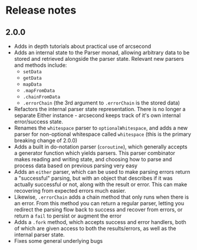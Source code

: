 # Release notes

## 2.0.0

- Adds in depth tutorials about practical use of arcsecond
- Adds an internal state to the Parser monad, allowing arbitrary data to be stored and retrieved alongside the parser state. Relevant new parsers and methods include:
  - `setData`
  - `getData`
  - `mapData`
  - `.mapFromData`
  - `.chainFromData`
  - `.errorChain` (the 3rd argument to `.errorChain` is the stored data)
- Refactors the internal parser state representation. There is no longer a separate Either instance - arcsecond keeps track of it's own internal error/success state.
- Renames the `whitespace` parser to `optionalWhitespace`, and adds a new parser for non-optional whitespace called `whitespace` (this is the primary breaking change of 2.0.0)
- Adds a built in do-notation parser (`coroutine`), which generally accepts a generator function which yields parsers. This parser combinator makes reading and writing state, and choosing how to parse and process data based on previous parsing very easy
- Adds an `either` parser, which can be used to make parsing errors return a "successful" parsing, but with an object that describes if it was actually successful or not, along with the result or error. This can make recovering from expected errors much easier.
- Likewise, `.errorChain` adds a chain method that only runs when there is an error. From this method you can return a regular parser, letting you redirect the parsing flow back to success and recover from errors, or return a `fail` to persist or augment the error
- Adds a `.fork` method, which accepts success and error handlers, both of which are given access to both the results/errors, as well as the internal parser state.
- Fixes some general underlying bugs